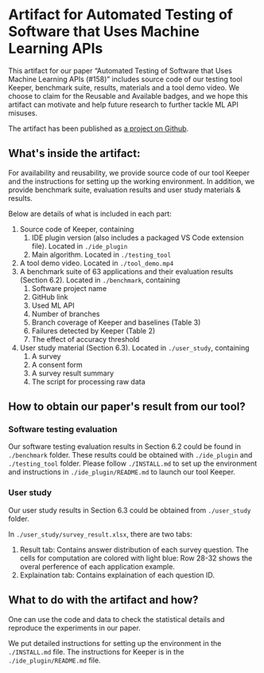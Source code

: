 # Artifact for Automated Testing of Software that Uses Machine Learning APIs

This artifact for our paper “Automated Testing of Software that Uses Machine Learning APIs (#158)” includes source code of our testing tool Keeper, benchmark suite, results, materials and a tool demo video. We choose to claim for the Reusable and Available badges, and we hope this artifact can motivate and help future research to further tackle ML API misuses.

The artifact has been published as [a project on Github](https://github.com/mlapistudy/ICSE2022_158).

## What's inside the artifact:

For availability and reusability, we provide source code of our tool Keeper and the instructions for setting up the working environment. In addition, we provide benchmark suite, evaluation results and user study materials & results.

Below are details of what is included in each part:

1. Source code of Keeper, containing
   1. IDE plugin version (also includes a packaged VS Code extension file). Located in `./ide_plugin` 
   2. Main algorithm. Located in `./testing_tool`
2. A tool demo video. Located in `./tool_demo.mp4`
3. A benchmark suite of 63 applications and their evaluation results (Section 6.2). Located in `./benchmark`, containing
   1. Software project name
   2. GitHub link
   3. Used ML API
   4. Number of branches
   5. Branch coverage of Keeper and baselines (Table 3)
   6. Failures detected by Keeper (Table 2)
   7. The effect of accuracy threshold
4. User study material (Section 6.3). Located in `./user_study`, containing
   1. A survey
   2. A consent form
   3. A survey result summary
   4. The script for processing raw data


## How to obtain our paper's result from our tool?

### Software testing evaluation
Our software testing evaluation results in Section 6.2 could be found in `./benchmark` folder. These results could be obtained with `./ide_plugin` and `./testing_tool` folder. Please follow `./INSTALL.md` to set up the environment and instructions in `./ide_plugin/README.md` to launch our tool Keeper.

### User study
Our user study results in Section 6.3 could be obtained from `./user_study` folder.

In `./user_study/survey_result.xlsx`, there are two tabs:

1. Result tab: Contains answer distribution of each survey question. The cells for computation are colored with light blue: Row 28-32 shows the overal perference of each application example.
2. Explaination tab: Contains explaination of each question ID.

## What to do with the artifact and how?

One can use the code and data to check the statistical details and reproduce the experiments in our paper.

We put detailed instructions for setting up the environment in the `./INSTALL.md` file. The instructions for Keeper is in the `./ide_plugin/README.md` file.